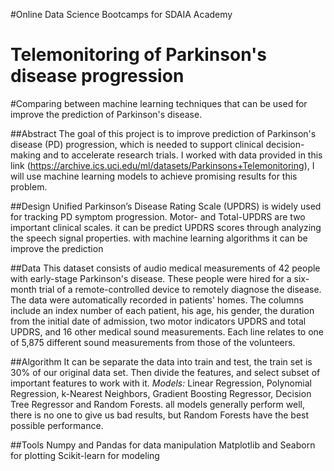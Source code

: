 #Online Data Science Bootcamps for SDAIA Academy 

# Telemonitoring of Parkinson's disease progression 
#Comparing between machine learning techniques that can be used for improve the prediction of Parkinson's disease.

##Abstract 
The goal of this project is to improve prediction of Parkinson's disease (PD) progression, which is needed to support clinical decision-making and to accelerate research trials. I worked with data provided in this link (https://archive.ics.uci.edu/ml/datasets/Parkinsons+Telemonitoring), I will use machine learning models to achieve promising results for this problem. 

##Design
Unified Parkinson’s Disease Rating Scale (UPDRS) is widely used for tracking PD symptom progression. Motor- and Total-UPDRS are two important clinical scales. it can be predict UPDRS scores through analyzing the speech signal properties. with machine learning algorithms it can be improve the prediction 

##Data
This dataset consists of audio medical measurements of 42 people with early-stage Parkinson's disease. These people were hired for a six-month trial of a remote-controlled device to remotely diagnose the disease. The data were automatically recorded in patients' homes.
The columns include an index number of each patient, his age, his gender, the duration from the initial date of admission, two motor indicators UPDRS and total UPDRS, and 16 other medical sound measurements. Each line relates to one of 5,875 different sound measurements from those of the volunteers.

##Algorithm 
It can be separate the data into train and test, the train set is 30% of our original data set. Then divide the features, and select subset of important features to work with it. 
*Models:*
Linear Regression, Polynomial Regression, k-Nearest Neighbors, Gradient Boosting Regressor, Decision Tree Regressor and Random Forests. all models generally perform well, there is no one to give us bad results, but Random Forests have the best possible performance.

##Tools
Numpy and Pandas for data manipulation
Matplotlib and Seaborn for plotting
Scikit-learn for modeling
